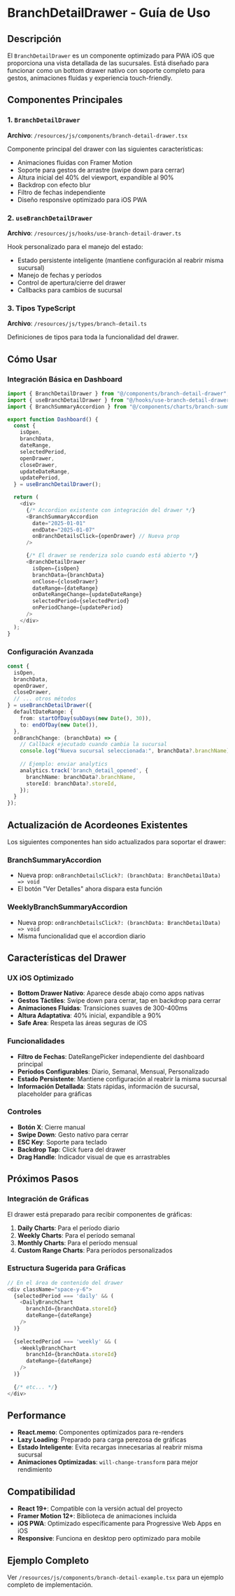 # BranchDetailDrawer - Guía de Uso

## Descripción

El `BranchDetailDrawer` es un componente optimizado para PWA iOS que proporciona una vista detallada de las sucursales. Está diseñado para funcionar como un bottom drawer nativo con soporte completo para gestos, animaciones fluidas y experiencia touch-friendly.

## Componentes Principales

### 1. `BranchDetailDrawer`
**Archivo**: `/resources/js/components/branch-detail-drawer.tsx`

Componente principal del drawer con las siguientes características:
- Animaciones fluidas con Framer Motion
- Soporte para gestos de arrastre (swipe down para cerrar)
- Altura inicial del 40% del viewport, expandible al 90%
- Backdrop con efecto blur
- Filtro de fechas independiente
- Diseño responsive optimizado para iOS PWA

### 2. `useBranchDetailDrawer`
**Archivo**: `/resources/js/hooks/use-branch-detail-drawer.ts`

Hook personalizado para el manejo del estado:
- Estado persistente inteligente (mantiene configuración al reabrir misma sucursal)
- Manejo de fechas y períodos
- Control de apertura/cierre del drawer
- Callbacks para cambios de sucursal

### 3. Tipos TypeScript
**Archivo**: `/resources/js/types/branch-detail.ts`

Definiciones de tipos para toda la funcionalidad del drawer.

## Cómo Usar

### Integración Básica en Dashboard

```typescript
import { BranchDetailDrawer } from "@/components/branch-detail-drawer";
import { useBranchDetailDrawer } from "@/hooks/use-branch-detail-drawer";
import { BranchSummaryAccordion } from "@/components/charts/branch-summary-accordion";

export function Dashboard() {
  const {
    isOpen,
    branchData,
    dateRange,
    selectedPeriod,
    openDrawer,
    closeDrawer,
    updateDateRange,
    updatePeriod,
  } = useBranchDetailDrawer();

  return (
    <div>
      {/* Accordion existente con integración del drawer */}
      <BranchSummaryAccordion
        date="2025-01-01"
        endDate="2025-01-07"
        onBranchDetailsClick={openDrawer} // Nueva prop
      />

      {/* El drawer se renderiza solo cuando está abierto */}
      <BranchDetailDrawer
        isOpen={isOpen}
        branchData={branchData}
        onClose={closeDrawer}
        dateRange={dateRange}
        onDateRangeChange={updateDateRange}
        selectedPeriod={selectedPeriod}
        onPeriodChange={updatePeriod}
      />
    </div>
  );
}
```

### Configuración Avanzada

```typescript
const {
  isOpen,
  branchData,
  openDrawer,
  closeDrawer,
  // ... otros métodos
} = useBranchDetailDrawer({
  defaultDateRange: {
    from: startOfDay(subDays(new Date(), 30)),
    to: endOfDay(new Date()),
  },
  onBranchChange: (branchData) => {
    // Callback ejecutado cuando cambia la sucursal
    console.log("Nueva sucursal seleccionada:", branchData?.branchName);
    
    // Ejemplo: enviar analytics
    analytics.track('branch_detail_opened', {
      branchName: branchData?.branchName,
      storeId: branchData?.storeId,
    });
  }
});
```

## Actualización de Acordeones Existentes

Los siguientes componentes han sido actualizados para soportar el drawer:

### BranchSummaryAccordion
- Nueva prop: `onBranchDetailsClick?: (branchData: BranchDetailData) => void`
- El botón "Ver Detalles" ahora dispara esta función

### WeeklyBranchSummaryAccordion  
- Nueva prop: `onBranchDetailsClick?: (branchData: BranchDetailData) => void`
- Misma funcionalidad que el accordion diario

## Características del Drawer

### UX iOS Optimizado
- **Bottom Drawer Nativo**: Aparece desde abajo como apps nativas
- **Gestos Táctiles**: Swipe down para cerrar, tap en backdrop para cerrar
- **Animaciones Fluidas**: Transiciones suaves de 300-400ms
- **Altura Adaptativa**: 40% inicial, expandible a 90%
- **Safe Area**: Respeta las áreas seguras de iOS

### Funcionalidades
- **Filtro de Fechas**: DateRangePicker independiente del dashboard principal
- **Períodos Configurables**: Diario, Semanal, Mensual, Personalizado
- **Estado Persistente**: Mantiene configuración al reabrir la misma sucursal
- **Información Detallada**: Stats rápidas, información de sucursal, placeholder para gráficas

### Controles
- **Botón X**: Cierre manual
- **Swipe Down**: Gesto nativo para cerrar
- **ESC Key**: Soporte para teclado
- **Backdrop Tap**: Click fuera del drawer
- **Drag Handle**: Indicador visual de que es arrastrables

## Próximos Pasos

### Integración de Gráficas
El drawer está preparado para recibir componentes de gráficas:

1. **Daily Charts**: Para el período diario
2. **Weekly Charts**: Para el período semanal  
3. **Monthly Charts**: Para el período mensual
4. **Custom Range Charts**: Para períodos personalizados

### Estructura Sugerida para Gráficas

```typescript
// En el área de contenido del drawer
<div className="space-y-6">
  {selectedPeriod === 'daily' && (
    <DailyBranchChart
      branchId={branchData.storeId}
      dateRange={dateRange}
    />
  )}
  
  {selectedPeriod === 'weekly' && (
    <WeeklyBranchChart
      branchId={branchData.storeId}
      dateRange={dateRange}
    />
  )}
  
  {/* etc... */}
</div>
```

## Performance

- **React.memo**: Componentes optimizados para re-renders
- **Lazy Loading**: Preparado para carga perezosa de gráficas
- **Estado Inteligente**: Evita recargas innecesarias al reabrir misma sucursal
- **Animaciones Optimizadas**: `will-change-transform` para mejor rendimiento

## Compatibilidad

- **React 19+**: Compatible con la versión actual del proyecto
- **Framer Motion 12+**: Biblioteca de animaciones incluida
- **iOS PWA**: Optimizado específicamente para Progressive Web Apps en iOS
- **Responsive**: Funciona en desktop pero optimizado para mobile

## Ejemplo Completo

Ver `/resources/js/components/branch-detail-example.tsx` para un ejemplo completo de implementación.